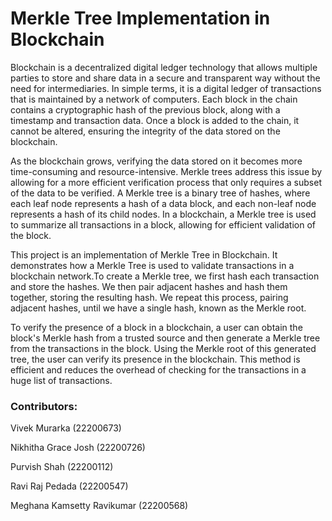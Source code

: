 <h1>Merkle Tree Implementation in Blockchain</h1>

Blockchain is a decentralized digital ledger technology that allows multiple parties to store and share data in a secure and transparent way without the need for intermediaries. In simple terms, it is a digital ledger of transactions that is maintained by a network of computers. Each block in the chain contains a cryptographic hash of the previous block, along with a timestamp and transaction data. Once a block is added to the chain, it cannot be altered, ensuring the integrity of the data stored on the blockchain.

As the blockchain grows, verifying the data stored on it becomes more time-consuming and resource-intensive. Merkle trees address this issue by allowing for a more efficient verification process that only requires a subset of the data to be verified. A Merkle tree is a binary tree of hashes, where each leaf node represents a hash of a data block, and each non-leaf node represents a hash of its child nodes. In a blockchain, a Merkle tree is used to summarize all transactions in a block, allowing for efficient validation of the block.

This project is an implementation of Merkle Tree in Blockchain. It demonstrates how a Merkle Tree is used to validate transactions in a blockchain network.To create a Merkle tree, we first hash each transaction and store the hashes. We then pair adjacent hashes and hash them together, storing the resulting hash. We repeat this process, pairing adjacent hashes, until we have a single hash, known as the Merkle root.

To verify the presence of a block in a blockchain, a user can obtain the block's Merkle hash from a trusted source and then generate a Merkle tree from the transactions in the block. Using the Merkle root of this generated tree, the user can verify its presence in the blockchain. This method is efficient and reduces the overhead of checking for the transactions in a huge list of transactions.

<h3>Contributors:</h3>

Vivek Murarka (22200673)

Nikhitha Grace Josh (22200726)

Purvish Shah (22200112)

Ravi Raj Pedada (22200547)

Meghana Kamsetty Ravikumar (22200568)
